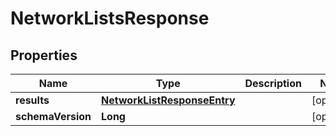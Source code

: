 

# NetworkListsResponse


## Properties

| Name | Type | Description | Notes |
|------------ | ------------- | ------------- | -------------|
|**results** | [**NetworkListResponseEntry**](NetworkListResponseEntry.md) |  |  [optional] |
|**schemaVersion** | **Long** |  |  [optional] |



